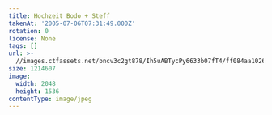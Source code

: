 ```yaml
---
title: Hochzeit Bodo + Steff
takenAt: '2005-07-06T07:31:49.000Z'
rotation: 0
license: None
tags: []
url: >-
  //images.ctfassets.net/bncv3c2gt878/Ih5uABTycPy6633b07fT4/ff084aa10261a8129d0bdc104aab00b1/hochzeit-bodo--steff_4560371918_o
size: 1214607
image:
  width: 2048
  height: 1536
contentType: image/jpeg
---
```


